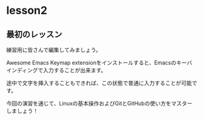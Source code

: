 # lesson2

## 最初のレッスン

練習用に皆さんで編集してみましょう。

Awesome Emacs Keymap extensionをインストールすると、Emacsのキーバインディングで入力することが出来ます。

途中で文字を挿入することもできれば、この状態で普通に入力することが可能です。

今回の演習を通じて、Linuxの基本操作およびGitとGitHubの使い方をマスターしましょう！
